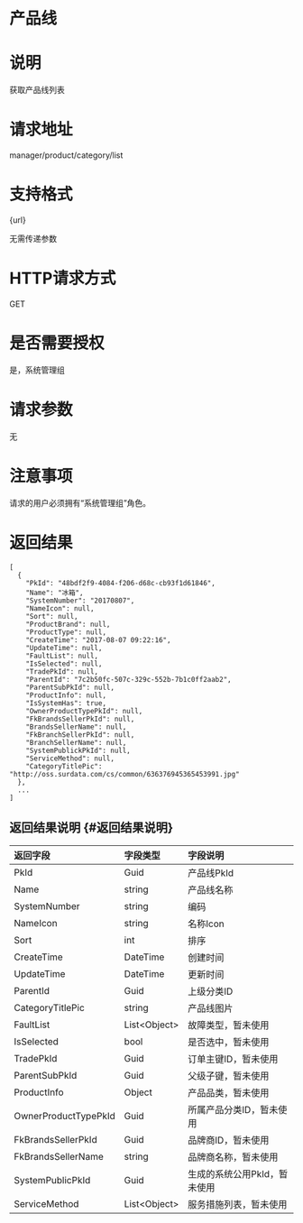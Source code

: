 # 产品线

# 说明

获取产品线列表

# 请求地址

manager/product/category/list

# 支持格式

{url}

无需传递参数

# HTTP请求方式

GET

# 是否需要授权

是，系统管理组

# 请求参数

无

# 注意事项

请求的用户必须拥有“系统管理组”角色。

# 返回结果

```
[
  {
    "PkId": "48bdf2f9-4084-f206-d68c-cb93f1d61846",
    "Name": "冰箱",
    "SystemNumber": "20170807",
    "NameIcon": null,
    "Sort": null,
    "ProductBrand": null,
    "ProductType": null,
    "CreateTime": "2017-08-07 09:22:16",
    "UpdateTime": null,
    "FaultList": null,
    "IsSelected": null,
    "TradePkId": null,
    "ParentId": "7c2b50fc-507c-329c-552b-7b1c0ff2aab2",
    "ParentSubPkId": null,
    "ProductInfo": null,
    "IsSystemHas": true,
    "OwnerProductTypePkId": null,
    "FkBrandsSellerPkId": null,
    "BrandsSellerName": null,
    "FkBranchSellerPkId": null,
    "BranchSellerName": null,
    "SystemPublickPkId": null,
    "ServiceMethod": null,
    "CategoryTitlePic": "http://oss.surdata.com/cs/common/636376945365453991.jpg"
  },
  ...
]
```

## 返回结果说明 {#返回结果说明}

| 返回字段 | 字段类型 | 字段说明 |
| :--- | :--- | :--- |
| PkId | Guid | 产品线PkId |
| Name | string | 产品线名称 |
| SystemNumber | string | 编码 |
| NameIcon | string | 名称Icon |
| Sort | int | 排序 |
| CreateTime | DateTime | 创建时间 |
| UpdateTime | DateTime | 更新时间 |
| ParentId | Guid | 上级分类ID |
| CategoryTitlePic | string | 产品线图片 |
| FaultList | List&lt;Object&gt; | 故障类型，暂未使用 |
| IsSelected | bool | 是否选中，暂未使用 |
| TradePkId | Guid | 订单主键ID，暂未使用 |
| ParentSubPkId | Guid | 父级子键，暂未使用 |
| ProductInfo | Object | 产品品类，暂未使用 |
| OwnerProductTypePkId | Guid | 所属产品分类ID，暂未使用 |
| FkBrandsSellerPkId | Guid | 品牌商ID，暂未使用 |
| FkBrandsSellerName | string | 品牌商名称，暂未使用 |
| SystemPublicPkId | Guid | 生成的系统公用PkId，暂未使用 |
| ServiceMethod | List&lt;Object&gt; | 服务措施列表，暂未使用 |



